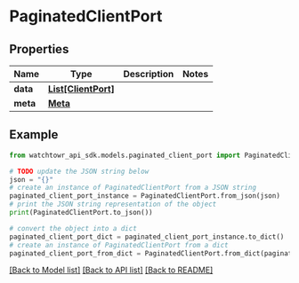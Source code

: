 # PaginatedClientPort


## Properties

Name | Type | Description | Notes
------------ | ------------- | ------------- | -------------
**data** | [**List[ClientPort]**](ClientPort.md) |  | 
**meta** | [**Meta**](Meta.md) |  | 

## Example

```python
from watchtowr_api_sdk.models.paginated_client_port import PaginatedClientPort

# TODO update the JSON string below
json = "{}"
# create an instance of PaginatedClientPort from a JSON string
paginated_client_port_instance = PaginatedClientPort.from_json(json)
# print the JSON string representation of the object
print(PaginatedClientPort.to_json())

# convert the object into a dict
paginated_client_port_dict = paginated_client_port_instance.to_dict()
# create an instance of PaginatedClientPort from a dict
paginated_client_port_from_dict = PaginatedClientPort.from_dict(paginated_client_port_dict)
```
[[Back to Model list]](../README.md#documentation-for-models) [[Back to API list]](../README.md#documentation-for-api-endpoints) [[Back to README]](../README.md)


